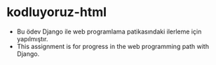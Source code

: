 # kodluyoruz-html
- Bu ödev Django ile web programlama patikasındaki ilerleme için yapılmıştır.
- This assignment is for progress in the web programming path with Django.
